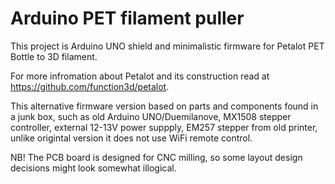 # Arduino PET filament puller
This project is Arduino UNO shield and minimalistic firmware for Petalot PET Bottle to 3D filament.

For more infromation about Petalot and its construction read at https://github.com/function3d/petalot.

This alternative firmware version based on parts and components found in a junk box, such as old Arduino UNO/Duemilanove, MX1508 stepper controller, external 12-13V power suppply, EM257 stepper from old printer, unlike origintal version it does not use WiFi remote control.

NB! The PCB board is designed for CNC milling, so some layout design decisions might look somewhat illogical.

